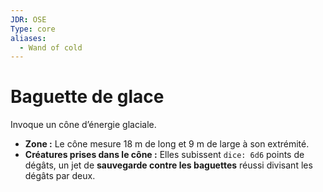 ```yaml
---
JDR: OSE
Type: core
aliases:
  - Wand of cold
---
```

# Baguette de glace

Invoque un cône d’énergie glaciale.

- **Zone :** Le cône mesure 18 m de long et 9 m de large à son extrémité.
- **Créatures prises dans le cône :** Elles subissent `dice: 6d6` points de dégâts, un jet de **sauvegarde contre les baguettes** réussi divisant les dégâts par deux.